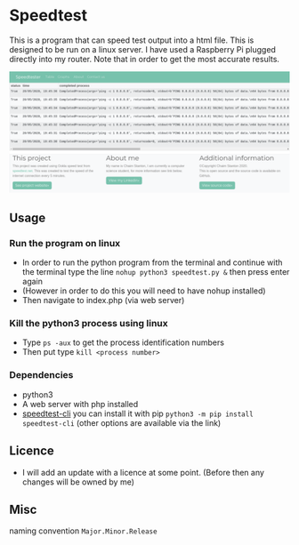 # Speedtest
This is a program that can speed test output into a html file. 
This is designed to be run on a linux server. I have used a Raspberry Pi plugged directly into my router. 
Note that in order to get the most accurate results.

![Picture of sample image](sampeImage.jpg "picture of sample image")

## Usage
### Run the program on linux
* In order to run the python program from the terminal and continue with the terminal type
the line 
```nohup python3 speedtest.py &``` then press enter again   
* (However in order to do this you will need to have nohup installed)
* Then navigate to index.php (via web server)

### Kill the python3 process using linux
* Type `ps -aux` to get the process identification numbers 
* Then put type `kill <process number>`

### Dependencies 
* python3 
* A web server with php installed 
* [speedtest-cli](https://pypi.org/project/speedtest-cli/) you can install it with pip `python3 -m pip install speedtest-cli` (other options are available via the link)  

## Licence
* I will add an update with a licence at some point. (Before then any changes will be owned by me) 

## Misc
naming convention `Major.Minor.Release`  
 
